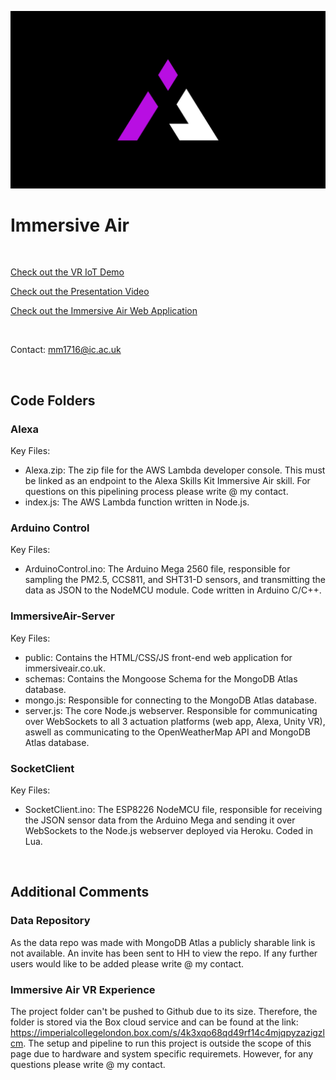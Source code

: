 ![Immersive Air Logo](Thumbnail.png)

# Immersive Air

<br />

[Check out the VR IoT Demo](https://youtu.be/8soYK2LeLBY)

[Check out the Presentation Video](https://youtu.be/AuoXj2qY2LI)

[Check out the Immersive Air Web Application](https://www.immersiveair.co.uk/)

<br />

Contact: mm1716@ic.ac.uk

<br />

## Code Folders

### Alexa
Key Files:
 * Alexa.zip: The zip file for the AWS Lambda developer console. This must be linked as an endpoint to the Alexa Skills Kit Immersive Air skill. For questions on this pipelining process please write @ my contact.
 * index.js: The AWS Lambda function written in Node.js.

 ### Arduino Control
 Key Files:
  * ArduinoControl.ino: The Arduino Mega 2560 file, responsible for sampling the PM2.5, CCS811, and SHT31-D sensors, and transmitting the data as JSON to the NodeMCU module. Code written in Arduino C/C++.

 ### ImmersiveAir-Server
 Key Files:
  * public: Contains the HTML/CSS/JS front-end web application for immersiveair.co.uk.
  * schemas: Contains the Mongoose Schema for the MongoDB Atlas database.
  * mongo.js: Responsible for connecting to the MongoDB Atlas database.
  * server.js: The core Node.js webserver. Responsible for communicating over WebSockets to all 3 actuation platforms (web app, Alexa, Unity VR), aswell as communicating to the OpenWeatherMap API and MongoDB Atlas database. 

 ### SocketClient
 Key Files:
  * SocketClient.ino: The ESP8226 NodeMCU file, responsible for receiving the JSON sensor data from the Arduino Mega and sending it over WebSockets to the Node.js webserver deployed via Heroku. Coded in Lua.
  
<br />

## Additional Comments

 ### Data Repository
 As the data repo was made with MongoDB Atlas a publicly sharable link is not available. An invite has been sent to HH to view the repo. If any further users would like to be added please write @ my contact.

 ### Immersive Air VR Experience
 The project folder can't be pushed to Github due to its size. Therefore, the folder is stored via the Box cloud service and can be found at the link: https://imperialcollegelondon.box.com/s/4k3xqo68qd49rf14c4mjqpyzazigzlcm. The setup and pipeline to run this project is outside the scope of this page due to hardware and system specific requiremets. However, for any questions please write @ my contact.
